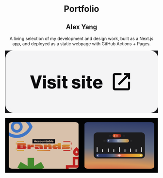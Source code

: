 
<h1 align="center">Portfolio</h1>
<h2 align="center">Alex Yang</h2>

<p align="center">A living selection of my development and design work, built as a Next.js app, and deployed as a static webpage with GitHub Actions + Pages.</p>

<a align="center" height="auto" width="200" title="Webpage" target="_blank" style="border-radius:8px;overflow:hidden;" href="https://alexya.ng/">![Open](.github/images/opensite.png)</a>

![Preview](.github/images/preview.png)
